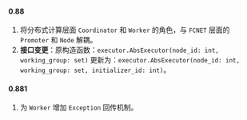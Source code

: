 #### 0.88

1. 将分布式计算层面 `Coordinator` 和 `Worker` 的角色，与 `FCNET` 层面的 `Promoter` 和 `Node` 解耦。
2. **接口变更**：原构造函数：`executor.AbsExecutor(node_id: int, working_group: set)`
   更新为：`executor.AbsExecutor(node_id: int, working_group: set, initializer_id: int)`。

#### 0.881

1. 为 `Worker` 增加 `Exception` 回传机制。
